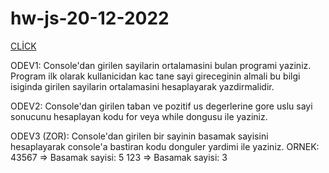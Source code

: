 # hw-js-20-12-2022

[CLİCK](https://ilkaybasboga.github.io/hw-js-20-12-2022/)

ODEV1: Console'dan girilen sayilarin ortalamasini bulan programi yaziniz. Program ilk olarak kullanicidan kac tane sayi gireceginin almali bu bilgi isiginda girilen sayilarin ortalamasini hesaplayarak yazdirmalidir.

ODEV2: Console'dan girilen taban ve pozitif us degerlerine gore uslu sayi sonucunu hesaplayan kodu for veya while dongusu ile yaziniz.

ODEV3 (ZOR): Console'dan girilen bir sayinin basamak sayisini hesaplayarak console'a bastiran kodu donguler yardimi ile yaziniz.
ORNEK:
43567 => Basamak sayisi: 5
123 => Basamak sayisi: 3
